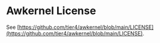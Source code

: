 # Awkernel License

See [https://github.com/tier4/awkernel/blob/main/LICENSE](https://github.com/tier4/awkernel/blob/main/LICENSE).